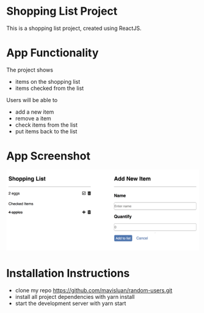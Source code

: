 # Shopping List Project 

This is a shopping list project, created using ReactJS.


# App Functionality

The project shows
- items on the shopping list
- items checked from the list

Users will be able to 
- add a new item
- remove a item
- check items from the list 
- put items back to the list


# App Screenshot

![](src/screenshot.png)


# Installation Instructions
- clone my repo https://github.com/mavisluan/random-users.git
- install all project dependencies with yarn install
- start the development server with yarn start